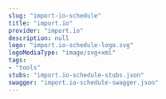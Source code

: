 ```yaml
---
slug: "import-io-schedule"
title: "import.io"
provider: "import.io"
description: null
logo: "import.io-schedule-logo.svg"
logoMediaType: "image/svg+xml"
tags:
- "tools"
stubs: "import.io-schedule-stubs.json"
swagger: "import.io-schedule-swagger.json"
---
```

